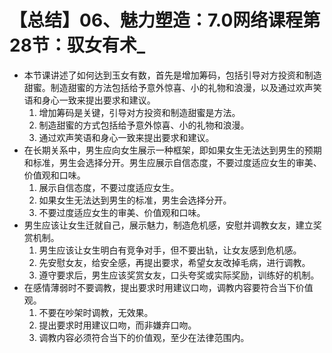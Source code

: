 # 【总结】06、魅力塑造：7.0网络课程第28节：驭女有术_

-   本节课讲述了如何达到玉女有数，首先是增加筹码，包括引导对方投资和制造甜蜜。制造甜蜜的方法包括给予意外惊喜、小的礼物和浪漫，以及通过欢声笑语和身心一致来提出要求和建议。
    1.  增加筹码是关键，引导对方投资和制造甜蜜是方法。
    2.  制造甜蜜的方式包括给予意外惊喜、小的礼物和浪漫。
    3.  通过欢声笑语和身心一致来提出要求和建议。
-   在长期关系中，男生应向女生展示一种框架，即如果女生无法达到男生的预期和标准，男生会选择分开。男生应展示自信态度，不要过度适应女生的审美、价值观和口味。
    1.  展示自信态度，不要过度适应女生。
    2.  如果女生无法达到男生的标准，男生会选择分开。
    3.  不要过度适应女生的审美、价值观和口味。
-   男生应该让女生迁就自己，展示魅力，制造危机感，安慰并调教女友，建立奖赏机制。
    1.  男生应该让女生明白有竞争对手，但不要出轨，让女友感到危机感。
    2.  先安慰女友，给安全感，再提出要求，希望女友改掉毛病，进行调教。
    3.  遵守要求后，男生应该奖赏女友，口头夸奖或实际奖励，训练好的机制。
-   在感情薄弱时不要调教，提出要求时用建议口吻，调教内容要符合当下价值观。
    1.  不要在吵架时调教，无效果。
    2.  提出要求时用建议口吻，而非嫌弃口吻。
    3.  调教内容必须符合当下的价值观，至少在法律范围内。